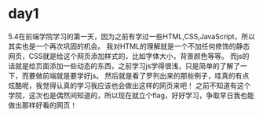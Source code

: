 # day1
5.4在前端学院学习的第一天，因为之前有学过一些HTML,CSS,JavaScript，所以其实也是一个再次巩固的机会。
我对HTML的理解就是一个不加任何修饰的静态网页，CSS就是给这个网页添加样式的，比如字体大小，背景颜色等等。
而js的话就是给页面添加一些动态的东西，之前学习js学得很浅，只是简单的了解了一下，而要做前端就是要学好js。
然后就是看了罗列出来的那些例子，哇真的有点炫酷呢，我觉得认真的学习我应该也会做出这样的网页来吧！
之前不知道有这个学院，这次也是偶然间知道的，所以现在就立个flag，好好学习，争取早日我也能做出那样好看的网页！
